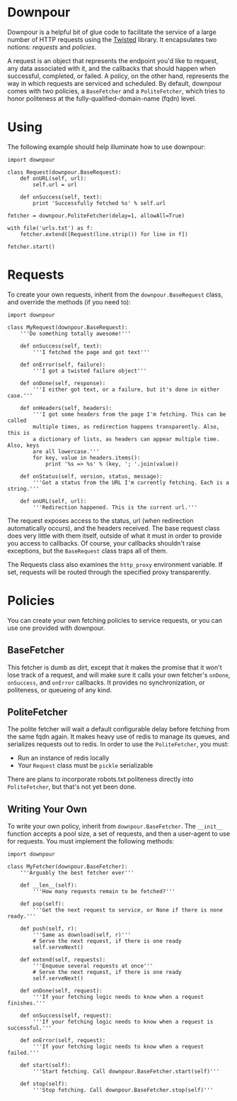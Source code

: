 Downpour
========

Downpour is a helpful bit of glue code to facilitate the service of a large number of HTTP requests
using the [Twisted](http://twistedmatrix.com/trac/) library. It encapsulates two notions: _requests_
and _policies_.

A request is an object that represents the endpoint you'd like to request, any data associated with
it, and the callbacks that should happen when successful, completed, or failed. A policy, on the 
other hand, represents the way in which requests are serviced and scheduled. By default, downpour
comes with two policies, a `BaseFetcher` and a `PoliteFetcher`, which tries to honor politeness at
the fully-qualified-domain-name (fqdn) level.

Using
=====

The following example should help illuminate how to use downpour:

	import downpour
	
	class Request(downpour.BaseRequest):
		def onURL(self, url):
			self.url = url
		
		def onSuccess(self, text):
			print 'Successfully fetched %s' % self.url
	
	fetcher = downpour.PoliteFetcher(delay=1, allowAll=True)
	
	with file('urls.txt') as f:
		fetcher.extend([Request(line.strip()) for line in f])
	
	fetcher.start()

Requests
========

To create your own requests, inherit from the `downpour.BaseRequest` class, and override the methods
(if you need to):

	import downpour
	
	class MyRequest(downpour.BaseRequest):
		'''Do something totally awesome!'''
		
		def onSuccess(self, text):
			'''I fetched the page and got text'''
		
		def onError(self, failure):
			'''I got a twisted failure object'''
		
		def onDone(self, response):
			'''I either got text, or a failure, but it's done in either case.'''
		
		def onHeaders(self, headers):
			'''I got some headers from the page I'm fetching. This can be called
			multiple times, as redirection happens transparently. Also, this is
			a dictionary of lists, as headers can appear multiple time. Also, keys
			are all lowercase.'''
			for key, value in headers.items():
				print '%s => %s' % (key, '; '.join(value))
		
		def onStatus(self, version, status, message):
			'''Got a status from the URL I'm currently fetching. Each is a string.'''
		
		def onURL(self, url):
			'''Redirection happened. This is the current url.'''

The request exposes access to the status, url (when redirection automatically occurs), and the headers
received. The base request class does very little with them itself, outside of what it must in order
to provide you access to callbacks. Of course, your callbacks shouldn't raise exceptions, but the 
`BaseRequest` class traps all of them.

The Requests class also examines the `http_proxy` environment variable. If set, requests will be 
routed through the specified proxy transparently.

Policies
========

You can create your own fetching policies to service requests, or you can use one provided with downpour.

BaseFetcher
-----------

This fetcher is dumb as dirt, except that it makes the promise that it won't lose track of a request, and
will make sure it calls your own fetcher's `onDone`, `onSuccess`, and `onError` callbacks. It provides no
synchronization, or politeness, or queueing of any kind.

PoliteFetcher
-------------

The polite fetcher will wait a default configurable delay before fetching from the same fqdn again. It 
makes heavy use of redis to manage its queues, and serializes requests out to redis. In order to use the
`PoliteFetcher`, you must:

- Run an instance of redis locally
- Your `Request` class must be `pickle` serializable

There are plans to incorporate robots.txt politeness directly into `PoliteFetcher`, but that's not yet been
done.

Writing Your Own
----------------

To write your own policy, inherit from `downpour.BaseFetcher`. The `__init__` function accepts a pool size,
a set of requests, and then a user-agent to use for requests. You must implement the following methods:

	import downpour
	
	class MyFetcher(downpour.BaseFetcher):
		'''Arguably the best fetcher ever'''
		
		def __len__(self):
			'''How many requests remain to be fetched?'''
		
		def pop(self):
			'''Get the next request to service, or None if there is none ready.'''
		
		def push(self, r):
			'''Same as download(self, r)'''
			# Serve the next request, if there is one ready
			self.serveNext()
		
		def extend(self, requests):
			'''Enqueue several requests at once'''
			# Serve the next request, if there is one ready
			self.serveNext()
		
		def onDone(self, request):
			'''If your fetching logic needs to know when a request finishes.'''
		
		def onSuccess(self, request):
			'''If your fetching logic needs to know when a request is successful.'''
		
		def onError(self, request):
			'''If your fetching logic needs to know when a request failed.'''
		
		def start(self):
			'''Start fetching. Call downpour.BaseFetcher.start(self)'''
		
		def stop(self):
			'''Stop fetching. Call downpour.BaseFetcher.stop(self)'''


